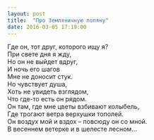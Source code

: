 ```yaml
---
layout: post
title:  "Про Земляничную поляну"
date: 2016-03-05 17:19:00
---
```


Где он, тот друг, которого ищу я?<br/>
При свете дня я жду,<br/>
Но он не выйдет вдруг,<br/>
И ночь его шагов<br/>
Мне не доносит стук.<br/>
Но чувствует душа,<br/>
Хоть не увидеть взглядом,<br/>
Что где-то есть он рядом.<br/>
Он там, где мне цветы взбивают колыбель,<br/>
Где трогают ветра верхушки тополей.<br/>
Он воздух мой и вздох – повсюду он со мной.<br/>
В весеннем ветерке и в шелесте лесном...<br/>
